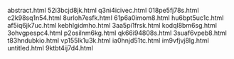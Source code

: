 abstract.html
52i3bcjd8jk.html
q3ni4icivec.html
018pe5fj78s.html
c2k98sq1n54.html
8urloh7esfk.html
61p6a0imom8.html
hu6bpt5uc1c.html
af5iq6jk7uc.html
kebhlgidmho.html
3aa5pi1frsk.html
kodql8bm6sg.html
3ohvgpespc4.html
p2osilnm6kg.html
qk66i94808s.html
3suaf6vpeb8.html
t83hndubkio.html
vp155lk1u3k.html
ia0hnjd51tc.html
im9vfjvj8lg.html
untitled.html
9ktbt4ij7d4.html